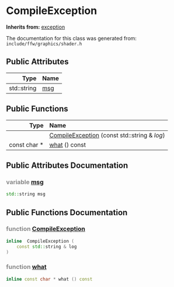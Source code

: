 CompileException
===================================


**Inherits from:** [exception]()

The documentation for this class was generated from: `include/ffw/graphics/shader.h`



## Public Attributes

| Type | Name |
| -------: | :------- |
|  std::string | [msg](#743b41dd) |


## Public Functions

| Type | Name |
| -------: | :------- |
|   | [CompileException](#aeaeda7f) (const std::string & _log_)  |
|  const char * | [what](#cb6d659a) () const  |


## Public Attributes Documentation

### <span style="opacity:0.5;">variable</span> <a id="743b41dd" href="#743b41dd">msg</a>

```cpp
std::string msg
```





## Public Functions Documentation

### <span style="opacity:0.5;">function</span> <a id="aeaeda7f" href="#aeaeda7f">CompileException</a>

```cpp
inline  CompileException (
    const std::string & log
) 
```



### <span style="opacity:0.5;">function</span> <a id="cb6d659a" href="#cb6d659a">what</a>

```cpp
inline const char * what () const 
```





